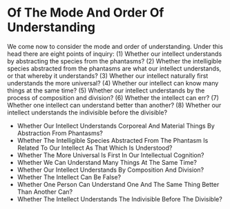 # Of The Mode And Order Of Understanding

We come now to consider the mode and order of understanding. Under this head there are eight points of inquiry:
(1) Whether our intellect understands by abstracting the species from the phantasms?
(2) Whether the intelligible species abstracted from the phantasms are what our intellect understands, or that whereby it understands?
(3) Whether our intellect naturally first understands the more universal?
(4) Whether our intellect can know many things at the same time?
(5) Whether our intellect understands by the process of composition and division?
(6) Whether the intellect can err?
(7) Whether one intellect can understand better than another?
(8) Whether our intellect understands the indivisible before the divisible?

* Whether Our Intellect Understands Corporeal And Material Things By Abstraction From Phantasms?
* Whether The Intelligible Species Abstracted From The Phantasm Is Related To Our Intellect As That Which Is Understood?
* Whether The More Universal Is First In Our Intellectual Cognition?
* Whether We Can Understand Many Things At The Same Time?
* Whether Our Intellect Understands By Composition And Division?
* Whether The Intellect Can Be False?
* Whether One Person Can Understand One And The Same Thing Better Than Another Can?
* Whether The Intellect Understands The Indivisible Before The Divisible?